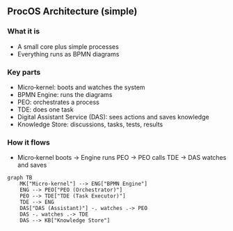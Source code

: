 ## ProcOS Architecture (simple)

### What it is
- A small core plus simple processes
- Everything runs as BPMN diagrams

### Key parts
- Micro‑kernel: boots and watches the system
- BPMN Engine: runs the diagrams
- PEO: orchestrates a process
- TDE: does one task
- Digital Assistant Service (DAS): sees actions and saves knowledge
- Knowledge Store: discussions, tasks, tests, results

### How it flows
- Micro‑kernel boots → Engine runs PEO → PEO calls TDE → DAS watches and saves

```mermaid
graph TB
    MK["Micro‑kernel"] --> ENG["BPMN Engine"]
    ENG --> PEO["PEO (Orchestrator)"]
    PEO --> TDE["TDE (Task Executor)"]
    TDE --> ENG
    DAS["DAS (Assistant)"] -. watches .-> PEO
    DAS -. watches .-> TDE
    DAS --> KB["Knowledge Store"]
```



